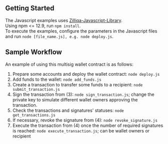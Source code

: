 ## Getting Started

The Javascript examples uses [Zilliqa-Javascript-Library](#https://github.com/Zilliqa/Zilliqa-JavaScript-Library).
<br>
Using npm <= 12.9, run `npm install`.<br>
To execute the examples, configure the parameters in the Javascript files and run `node [file_name.js], e.g. node deploy.js`.

## Sample Workflow

An example of using this multisig wallet contract is as follows:
1. Prepare some accounts and deploy the wallet contract: `node deploy.js`
2. Add funds to the wallet: `node add_funds.js`
3. Create a transaction to transfer some funds to a recipient: `node submit_transaction.js`
4. Sign the transaction from (3): `node sign_transaction.js`; change the private key to simulate different wallet owners approving the transaction.
5. Check the transactions and signatures' statuses: `node get_transactions.js` 
6. If necessary, revoke the signature from (4): `node revoke_signature.js`
7. Execute the transaction from (4) once the number of required signatures is reached: `node execute_transaction.js`; can be wallet owners or recipient